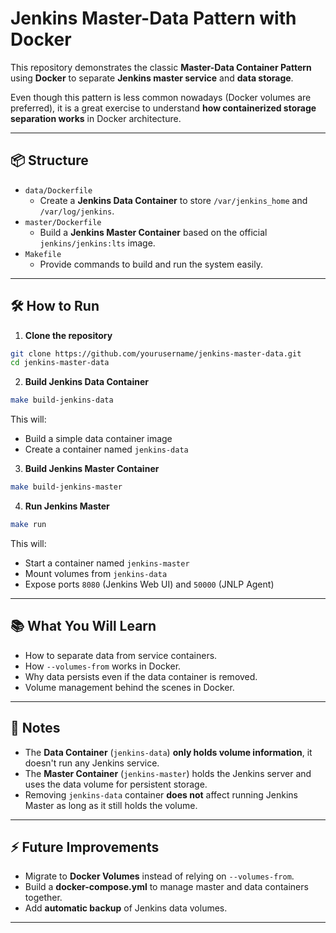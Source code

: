 # Jenkins Master-Data Pattern with Docker

This repository demonstrates the classic **Master-Data Container Pattern** using **Docker** to separate **Jenkins master service** and **data storage**.

Even though this pattern is less common nowadays (Docker volumes are preferred), it is a great exercise to understand **how containerized storage separation works** in Docker architecture.

---

## 📦 Structure

- `data/Dockerfile`
  - Create a **Jenkins Data Container** to store `/var/jenkins_home` and `/var/log/jenkins`.
- `master/Dockerfile`
  - Build a **Jenkins Master Container** based on the official `jenkins/jenkins:lts` image.
- `Makefile`
  - Provide commands to build and run the system easily.

---

## 🛠 How to Run

1. **Clone the repository**

```bash
git clone https://github.com/yourusername/jenkins-master-data.git
cd jenkins-master-data
```

2. **Build Jenkins Data Container**

```bash
make build-jenkins-data
```

This will:
- Build a simple data container image
- Create a container named `jenkins-data`

3. **Build Jenkins Master Container**

```bash
make build-jenkins-master
```

4. **Run Jenkins Master**

```bash
make run
```

This will:
- Start a container named `jenkins-master`
- Mount volumes from `jenkins-data`
- Expose ports `8080` (Jenkins Web UI) and `50000` (JNLP Agent)

---

## 📚 What You Will Learn

- How to separate data from service containers.
- How `--volumes-from` works in Docker.
- Why data persists even if the data container is removed.
- Volume management behind the scenes in Docker.

---

## 🧐 Notes

- The **Data Container** (`jenkins-data`) **only holds volume information**, it doesn't run any Jenkins service.
- The **Master Container** (`jenkins-master`) holds the Jenkins server and uses the data volume for persistent storage.
- Removing `jenkins-data` container **does not** affect running Jenkins Master as long as it still holds the volume.

---

## ⚡ Future Improvements

- Migrate to **Docker Volumes** instead of relying on `--volumes-from`.
- Build a **docker-compose.yml** to manage master and data containers together.
- Add **automatic backup** of Jenkins data volumes.

---